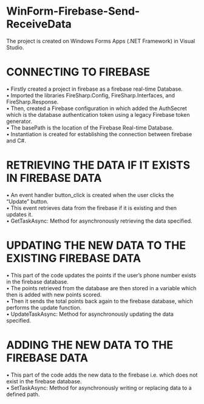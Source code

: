 # WinForm-Firebase-Send-ReceiveData
The project is created on Windows Forms Apps (.NET Framework) in Visual Studio.  

# CONNECTING TO FIREBASE  
•	Firstly created a project in firebase as a firebase real-time Database.  
•	Imported the libraries FireSharp.Config, FireSharp.Interfaces, and FireSharp.Response.  
•	Then, created a Firebase configuration in which added the AuthSecret which is the database authentication token using a legacy Firebase token generator.  
•	The basePath is the location of the Firebase Real-time Database.  
•	Instantiation is created for establishing the connection between firebase and C#.  

# RETRIEVING THE DATA IF IT EXISTS IN FIREBASE DATA  
•	An event handler button_click is created when the user clicks the “Update” button.  
•	This event retrieves data from the firebase if it is existing and then updates it.  
•	GetTaskAsync: Method for asynchronously retrieving the data specified.  

# UPDATING THE NEW DATA TO THE EXISTING FIREBASE DATA  
•	This part of the code updates the points if the user’s phone number exists in the firebase database.  
•	The points retrieved from the database are then stored in a variable which then is added with new points scored.  
•	Then it sends the total points back again to the firebase database, which performs the update function.  
•	UpdateTaskAsync: Method for asynchronously updating the data specified.  

# ADDING THE NEW DATA TO THE FIREBASE DATA  
•	This part of the code adds the new data to the firebase i.e. which does not exist in the firebase database.  
•	SetTaskAsync: Method for asynchronously writing or replacing data to a defined path.  
